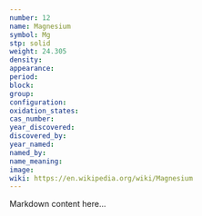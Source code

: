 ```yaml
---
number: 12
name: Magnesium
symbol: Mg
stp: solid
weight: 24.305
density:
appearance:
period:
block:
group:
configuration:
oxidation_states:
cas_number:
year_discovered:
discovered_by:
year_named:
named_by:
name_meaning:
image:
wiki: https://en.wikipedia.org/wiki/Magnesium
---
```


Markdown content here...
